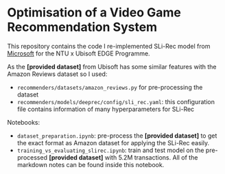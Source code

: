 # Optimisation of a Video Game Recommendation System

This repository contains the code I re-implemented SLi-Rec model from [Microsoft](https://github.com/microsoft/recommenders/) for the NTU x Ubisoft EDGE Programme. 

As the **[provided dataset]** from Ubisoft has some similar features with the Amazon Reviews dataset so I used:
- `recommenders/datasets/amazon_reviews.py` for pre-processing the dataset
- `recommenders/models/deeprec/config/sli_rec.yaml`: this configuration file contains information of many hyperparameters for SLi-Rec

Notebooks:
- `dataset_preparation.ipynb`: pre-process the **[provided dataset]** to get the exact format as Amazon dataset for applying the SLi-Rec easily.
- `training_vs_evaluating_slirec.ipynb`: train and test model on the pre-processed **[provided dataset]** with 5.2M transactions. All of the markdown notes can be found inside this notebook.
